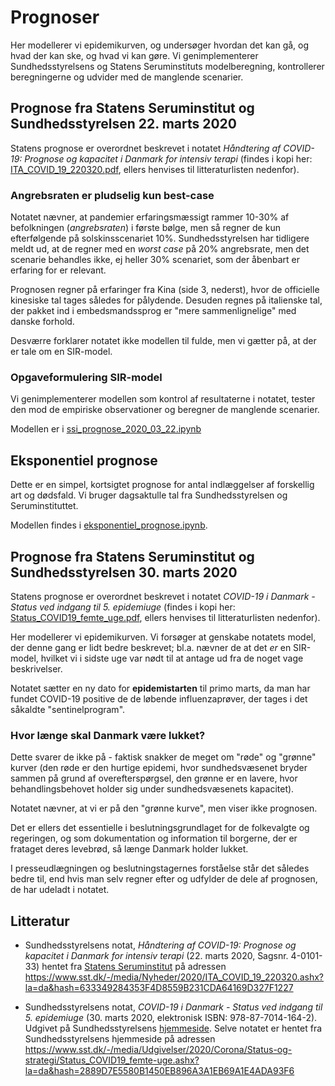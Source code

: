 # Prognoser

Her modellerer vi epidemikurven, og undersøger hvordan det kan gå, og hvad der kan ske, og hvad vi kan gøre.
Vi genimplementerer Sundhedsstyrelsens og Statens Seruminstituts modelberegning, kontrollerer
beregningerne og udvider med de manglende scenarier.

## Prognose fra Statens Seruminstitut og Sundhedsstyrelsen 22. marts 2020

Statens prognose er overordnet beskrevet i notatet *Håndtering af COVID-19: Prognose og kapacitet i Danmark for intensiv
terapi* (findes i kopi her: [ITA_COVID_19_220320.pdf](ITA_COVID_19_220320.pdf), ellers 
henvises til litteraturlisten nedenfor).

### Angrebsraten er pludselig kun best-case
Notatet nævner, at pandemier erfaringsmæssigt rammer 10-30% af befolkningen (*angrebsraten*) i første bølge, men så 
regner de kun efterfølgende på solskinsscenariet 10%. Sundhedsstyrelsen har tidligere meldt ud, at de regner med en 
*worst case* på 20% angrebsrate, men det scenarie behandles ikke, ej heller 30% scenariet, som der åbenbart er 
erfaring for er relevant.

Prognosen regner på erfaringer fra Kina (side 3, nederst), hvor de officielle kinesiske tal tages således for pålydende. 
Desuden regnes på italienske tal, der pakket ind i embedsmandssprog er "mere sammenlignelige" med danske forhold.

Desværre forklarer notatet ikke modellen til fulde, men vi gætter på, at der er tale om en SIR-model.

### Opgaveformulering SIR-model
Vi genimplementerer modellen som kontrol af resultaterne i notatet, tester den mod de empiriske observationer
og beregner de manglende scenarier.

Modellen er i [ssi_prognose_2020_03_22.ipynb](ssi_prognose_2020_03_22.ipynb)
 
 
## Eksponentiel prognose
Dette er en simpel, kortsigtet prognose for antal indlæggelser af forskellig art og dødsfald.
Vi bruger dagsaktulle tal fra Sundhedsstyrelsen og Seruminstituttet. 

Modellen findes i [eksponentiel_prognose.ipynb](eksponentiel_prognose.ipynb).

## Prognose fra Statens Seruminstitut og Sundhedsstyrelsen 30. marts 2020

Statens prognose er overordnet beskrevet i notatet *COVID-19 i Danmark - Status ved indgang til 5. epidemiuge* 
(findes i kopi her: [Status_COVID19_femte_uge.pdf](Status_COVID19_femte_uge.pdf), ellers 
henvises til litteraturlisten nedenfor).

Her modellerer vi epidemikurven.
Vi forsøger at genskabe notatets model, der denne gang er lidt bedre beskrevet; bl.a. nævner de at det *er* en 
SIR-model, hvilket vi i sidste uge var nødt til at antage ud fra de noget vage beskrivelser.

Notatet sætter en ny dato for **epidemistarten** til primo marts, da man har fundet COVID-19 positive de 
de løbende influenzaprøver, der tages i det såkaldte "sentinelprogram".

### Hvor længe skal Danmark være lukket?
Dette svarer de ikke på - faktisk snakker de meget om "røde" og "grønne" kurver (den røde er den hurtige epidemi, hvor
sundhedsvæsenet bryder sammen på grund af overefterspørgsel, den grønne er en lavere, hvor behandlingsbehovet holder 
sig under sundhedsvæsenets kapacitet). 

Notatet nævner, at vi er på den "grønne kurve", men viser ikke prognosen. 

Det er ellers det essentielle i beslutningsgrundlaget for de folkevalgte og regeringen, og som dokumentation
og information til  borgerne, der er frataget deres levebrød, så længe Danmark holder lukket.  

I presseudlægningen og beslutningstagernes forståelse står det således bedre til, end hvis man selv regner efter
og udfylder de dele af prognosen, de har udeladt i notatet.

## Litteratur

- Sundhedsstyrelsens notat, *Håndtering af COVID-19: Prognose og kapacitet i Danmark for intensiv terapi* 
(22. marts 2020, Sagsnr. 4-0101-33) hentet fra [Statens Seruminstitut](https://www.sst.dk/-/media/Nyheder/2020/ITA_COVID_19_220320.ashx?la=da&hash=633349284353F4D8559B231CDA64169D327F1227)
på adressen https://www.sst.dk/-/media/Nyheder/2020/ITA_COVID_19_220320.ashx?la=da&hash=633349284353F4D8559B231CDA64169D327F1227


- Sundhedsstyrelsens notat, *COVID-19 i Danmark - Status ved indgang til 5. epidemiuge*  (30. marts 2020, elektronisk ISBN: 978-87-7014-164-2). 
Udgivet på Sundhedsstyrelsens [hjemmeside](https://www.sst.dk/da/Udgivelser/2020/COVID-19-Status-paa-epidemien-uge-5). 
Selve notatet er hentet fra Sundhedsstyrelsens hjemmeside på adressen 
https://www.sst.dk/-/media/Udgivelser/2020/Corona/Status-og-strategi/Status_COVID19_femte-uge.ashx?la=da&hash=2889D7E5580B1450EB896A3A1EB69A1E4ADA93F6

